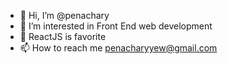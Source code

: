 - 👋 Hi, I’m @penachary
- 👀 I’m interested in Front End web development
- 🌱  ReactJS is favorite
- 📫 How to reach me penacharyyew@gmail.com

<!---
penachary/penachary is a ✨ special ✨ repository because its `README.md` (this file) appears on your GitHub profile.
You can click the Preview link to take a look at your changes.
--->
